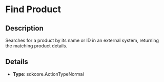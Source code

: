 
# Find Product

## Description

Searches for a product by its name or ID in an external system, returning the matching product details.

## Details

- **Type**: sdkcore.ActionTypeNormal
